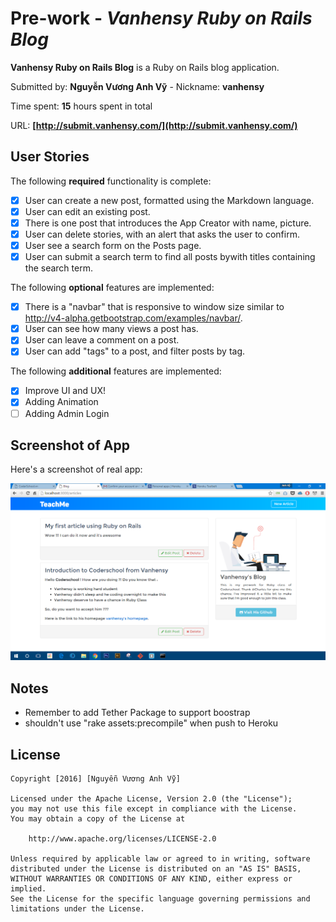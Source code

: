 # Pre-work - *Vanhensy Ruby on Rails Blog*


**Vanhensy Ruby on Rails Blog** is a Ruby on Rails blog application.

Submitted by: **Nguyễn Vương Anh Vỹ** - Nickname: **vanhensy**

Time spent: **15** hours spent in total

URL: **[http://submit.vanhensy.com/](http://submit.vanhensy.com/)**

## User Stories

The following **required** functionality is complete:

* [x] User can create a new post, formatted using the Markdown language.
* [x] User can edit an existing post.
* [x] There is one post that introduces the App Creator with name, picture.
* [x] User can delete stories, with an alert that asks the user to confirm.
* [x] User see a search form on the Posts page.
* [x] User can submit a search term to find all posts bywith titles containing the search term.

The following **optional** features are implemented:
* [x] There is a "navbar" that is responsive to window size similar to http://v4-alpha.getbootstrap.com/examples/navbar/. 
* [x] User can see how many views a post has. 
* [x] User can leave a comment on a post.
* [x] User can add "tags" to a post, and filter posts by tag. 

The following **additional** features are implemented:

- [x] Improve UI and UX!
- [x] Adding Animation 
- [ ] Adding Admin Login

## Screenshot of App

Here's a screenshot of real app:



![Image Screenshot](/app/assets/images/first-ruby-app.PNG)


## Notes

- Remember to add Tether Package to support boostrap
- shouldn't use "rake assets:precompile" when push to Heroku

## License

    Copyright [2016] [Nguyễn Vương Anh Vỹ]

    Licensed under the Apache License, Version 2.0 (the "License");
    you may not use this file except in compliance with the License.
    You may obtain a copy of the License at

        http://www.apache.org/licenses/LICENSE-2.0

    Unless required by applicable law or agreed to in writing, software
    distributed under the License is distributed on an "AS IS" BASIS,
    WITHOUT WARRANTIES OR CONDITIONS OF ANY KIND, either express or implied.
    See the License for the specific language governing permissions and
    limitations under the License.
